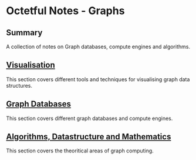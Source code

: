 # Octetful Notes - Graphs

## Summary
A collection of notes on Graph databases, compute engines and algorithms.


## [Visualisation](./visualisation/index.md)
This section covers different tools and techniques for visualising graph data structures.

## [Graph Databases](./graphdb/index.md)
This section covers different graph databases and compute engines.

## [Algorithms, Datastructure and Mathematics](./graphtheory/index.md)
This section covers the theoritical areas of graph computing.